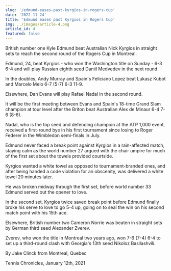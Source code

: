 ```yaml
---
slug: '/edmund-eases-past-kyrgios-in-rogers-cup'
date: '2022-11-24'
title: 'Edmund eases past Kyrgios in Rogers Cup'
img: ../images/article-4.png
article_id: 4
featured: false
---
```


British number one Kyle Edmund beat Australian Nick Kyrgios in straight sets to reach the second round of the Rogers Cup in Montreal.

Edmund, 24, beat Kyrgios - who won the Washington title on Sunday - 6-3 6-4 and will play Russian eighth seed Daniil Medvedev in the next round.

In the doubles, Andy Murray and Spain's Feliciano Lopez beat Lukasz Kubot and Marcelo Melo 6-7 (5-7) 6-3 11-9.

Elsewhere, Dan Evans will play Rafael Nadal in the second round.

It will be the first meeting between Evans and Spain's 18-time Grand Slam champion at tour level after the Briton beat Australian Alex de Minaur 6-4 7-6 (8-6).

Nadal, who is the top seed and defending champion at the ATP 1,000 event, received a first-round bye in his first tournament since losing to Roger Federer in the Wimbledon semi-finals in July.

Edmund never faced a break point against Kyrgios in a rain-affected match, staying calm as the world number 27 argued with the chair umpire for much of the first set about the towels provided courtside.

Kyrgios wanted a white towel as opposed to tournament-branded ones, and after being handed a code violation for an obscenity, was delivered a white towel 20 minutes later.

He was broken midway through the first set, before world number 33 Edmund served out the opener to love.

In the second set, Kyrgios twice saved break point before Edmund finally broke his serve to love to go 5-4 up, going on to seal the win on his second match point with his 15th ace.

Elsewhere, British number two Cameron Norrie was beaten in straight sets by German third seed Alexander Zverev.

Zverev, who won the title in Montreal two years ago, won 7-6 (7-4) 6-4 to set up a third-round clash with Georgia's 13th seed Nikoloz Basilashvili.

By Jake Clinck from Montreal, Quebec

Tennis Chronicles, January 12th, 2021
